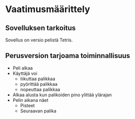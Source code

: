 # Vaatimusmäärittely

## Sovelluksen tarkoitus

Sovellus on versio pelistä Tetris.

## Perusversion tarjoama toiminnallisuus

- Peli alkaa
- Käyttäjä voi 
    - liikuttaa palikkaa
    - pyörittää palikkaa
    - nopeuttaa palikkaa
- Alkaa alusta kun palikoiden pino ylittää ylärajan 
- Pelin aikana näet
    - Pisteet
    - Seuraavan palika
